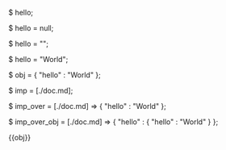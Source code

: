 $ hello;

$ hello = null;

$ hello = "";

$ hello = "World";

$ obj = {
    "hello" : "World"
};

$ imp = [./doc.md];

$ imp_over = [./doc.md] => {
    "hello" : "World"
};

$ imp_over_obj = [./doc.md] => {
    "hello" : {
        "hello" : "World"
    }
};

{{obj}}
